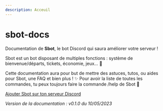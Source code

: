 ```yaml
---
description: Acceuil
---
```


# sbot-docs

Documentation de **Sbot**, le bot Discord qui saura améliorer votre serveur !

Sbot est un bot disposant de multiples fonctions : système de bienvenue/départs, tickets, économie, jeux... 🚀

Cette documentation aura pour but de mettre des astuces, tutos, ou aides pour Sbot, une FAQ et bien plus ! ✨ Pour avoir la liste de toutes les commandes, tu peux toujours faire la commande /help de Sbot 🤖

[Ajouter Sbot sur ton serveur Discord](https://top.gg/bot/988866995393024040)

_Version de la documentation : v0.1.0 du 10/05/2023_
